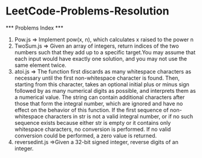 # LeetCode-Problems-Resolution 
*** Problems Index ***
1) Pow.js => Implement pow(x, n), which calculates x raised to the power n 
2) TwoSum.js => Given an array of integers, return indices of the two numbers such that they add up to a specific target.You may
assume that each input would have exactly one solution, and you may not use the same element twice.
3) atoi.js => The function first discards as many whitespace characters as necessary until the first non-whitespace character is found. Then, starting from this character, takes an optional initial plus or minus sign followed by as many numerical digits as possible, and interprets them as a numerical value.
The string can contain additional characters after those that form the integral number, which are ignored and have no effect on the behavior of this function.
If the first sequence of non-whitespace characters in str is not a valid integral number, or if no such sequence exists because either str is empty or it contains only whitespace characters, no conversion is performed.
If no valid conversion could be performed, a zero value is returned.
4) reversedint.js =>Given a 32-bit signed integer, reverse digits of an integer.


